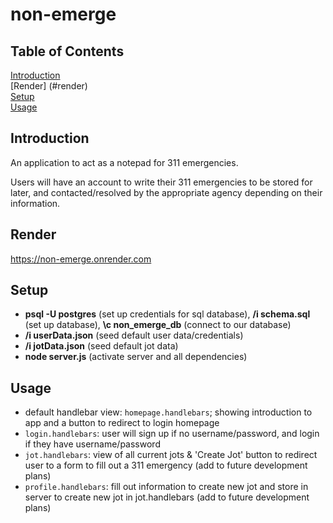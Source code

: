 # non-emerge

## Table of Contents

[Introduction](#introduction) <br/>
[Render] (#render) <br>
[Setup](#setup) <br/>
[Usage](#usage) <br/>



## Introduction

An application to act as a notepad for 311 emergencies.

Users will have an account to write their 311 emergencies to be stored for later, and contacted/resolved by the appropriate agency depending on their information.


## Render 

https://non-emerge.onrender.com


## Setup

- **psql -U postgres** (set up credentials for sql database), 
  **/i schema.sql** (set up database), 
  **\c non_emerge_db** (connect to our database)
- **/i userData.json** (seed default user data/credentials)
- **/i jotData.json** (seed default jot data)
- **node server.js** (activate server and all dependencies)


## Usage

- default handlebar view: `homepage.handlebars`; showing introduction to app and a button to redirect to login homepage
- `login.handlebars`: user will sign up if no username/password, and login if they have username/password
- `jot.handlebars`: view of all current jots & 'Create Jot' button to redirect user to a form to fill out a 311 emergency
  (add to future development plans)
- `profile.handlebars`: fill out information to create new jot and store in server to create new jot in jot.handlebars
  (add to future development plans)


